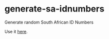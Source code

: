 # generate-sa-idnumbers
Generate random South African ID Numbers

Use it [here](https://chris927.github.io/generate-sa-idnumbers/).
